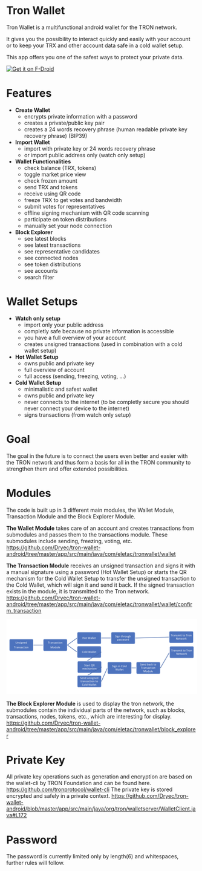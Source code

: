 # Tron Wallet

Tron Wallet is a multifunctional android wallet for the TRON network.

It gives you the possibility to interact quickly and easily with your account or to keep your TRX and other account data safe in a cold wallet setup.

This app offers you one of the safest ways to protect your private data.

[<img src="https://f-droid.org/badge/get-it-on.png"
     alt="Get it on F-Droid"
     height="90">](https://f-droid.org/packages/com.eletac.tronwallet/)

# Features
  - **Create Wallet**
    - encrypts private information with a password
    - creates a private/public key pair
    - creates a 24 words recovery phrase (human readable private key recovery phrase) (BIP39)
  - **Import Wallet**
    - import with private key or 24 words recovery phrase
    - or import public address only (watch only setup)
  - **Wallet Functionalities**
    - check balance (TRX, tokens)
    - toggle market price view
    - check frozen amount
    - send TRX and tokens
    - receive using QR code
    - freeze TRX to get votes and bandwidth
    - submit votes for representatives
    - offline signing mechanism with QR code scanning
    - participate on token distributions
    - manually set your node connection
  - **Block Explorer**
    - see latest blocks
    - see latest transactions
    - see representative candidates
    - see connected nodes
    - see token distributions
    - see accounts
    - search filter

# Wallet Setups
  - **Watch only setup**
    - import only your public address
    - completly safe because no private information is accessible
    - you have a full overview of your account
    - creates unsigned transactions (used in combination with a cold wallet setup)
  - **Hot Wallet Setup**
    - owns public and private key
    - full overview of account
    - full access (sending, freezing, voting, ...)
  - **Cold Wallet Setup**
    - minimalistic and safest wallet
    - owns public and private key
    - never connects to the internet (to be completly secure you should never connect your device to the internet)
    - signs transactions (from watch only setup)

# Goal

The goal in the future is to connect the users even better and easier with the TRON network and thus form a basis for all in the TRON community to strengthen them and offer extended possibilities.

#

# Modules
The code is built up in 3 different main modules, the Wallet Module, Transaction Module and the Block Explorer Module.

**The Wallet Module** takes care of an account and creates transactions from submodules and passes them to the transactions module. These submodules include sending, freezing, voting, etc.
https://github.com/Dryec/tron-wallet-android/tree/master/app/src/main/java/com/eletac/tronwallet/wallet

**The Transaction Module** receives an unsigned transaction and signs it with a manual signature using a password (Hot Wallet Setup) or starts the QR mechanism for the Cold Wallet Setup to transfer the unsigned transaction to the Cold Wallet, which will sign it and send it back. If the signed transaction exists in the module, it is transmitted to the Tron network.
https://github.com/Dryec/tron-wallet-android/tree/master/app/src/main/java/com/eletac/tronwallet/wallet/confirm_transaction

![alt text](https://raw.githubusercontent.com/Dryec/tron-wallet-android/master/screenshots/transaction_flow.png)

**The Block Explorer Module** is used to display the tron network, the submodules contain the individual parts of the network, such as blocks, transactions, nodes, tokens, etc., which are interesting for display.
https://github.com/Dryec/tron-wallet-android/tree/master/app/src/main/java/com/eletac/tronwallet/block_explorer

# Private Key
All private key operations such as generation and encryption are based on the wallet-cli by TRON Foundation and can be found here.
https://github.com/tronprotocol/wallet-cli
The private key is stored encrypted and safely in a private context.
https://github.com/Dryec/tron-wallet-android/blob/master/app/src/main/java/org/tron/walletserver/WalletClient.java#L172

# Password
The password is currently limited only by length(6) and whitespaces, further rules will follow.
